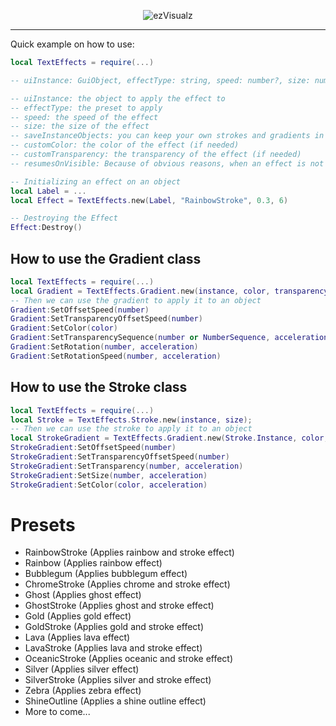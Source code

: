 <p align="center">
  <img src="https://i.imgur.com/oZerwzB.png" alt="ezVisualz" />
</p>

---

Quick example on how to use:
```lua
local TextEffects = require(...)

-- uiInstance: GuiObject, effectType: string, speed: number?, size: number?, saveInstanceObjects: boolean?, customColor: ColorSequence | Color3?, customTransparency: NumberSequence | number?, resumesOnVisible: boolean?

-- uiInstance: the object to apply the effect to
-- effectType: the preset to apply
-- speed: the speed of the effect
-- size: the size of the effect
-- saveInstanceObjects: you can keep your own strokes and gradients in your instance by setting this to true, this module will delete them but it will save them and reapply them if :Destroy() is called, default is false
-- customColor: the color of the effect (if needed)
-- customTransparency: the transparency of the effect (if needed)
-- resumesOnVisible: Because of obvious reasons, when an effect is not being shown, it is paused. This boolean decides whether to resume the effect when the uiInstance is shown (if not provided, it will resume on visible)

-- Initializing an effect on an object
local Label = ...
local Effect = TextEffects.new(Label, "RainbowStroke", 0.3, 6)

-- Destroying the Effect
Effect:Destroy()
```

## How to use the Gradient class
```lua
local TextEffects = require(...)
local Gradient = TextEffects.Gradient.new(instance, color, transparency);
-- Then we can use the gradient to apply it to an object
Gradient:SetOffsetSpeed(number)
Gradient:SetTransparencyOffsetSpeed(number)
Gradient:SetColor(color)
Gradient:SetTransparencySequence(number or NumberSequence, acceleration)
Gradient:SetRotation(number, acceleration)
Gradient:SetRotationSpeed(number, acceleration)
```

## How to use the Stroke class
```lua
local TextEffects = require(...)
local Stroke = TextEffects.Stroke.new(instance, size);
-- Then we can use the stroke to apply it to an object
local StrokeGradient = TextEffects.Gradient.new(Stroke.Instance, color, transparency);
StrokeGradient:SetOffsetSpeed(number)
StrokeGradient:SetTransparencyOffsetSpeed(number)
StrokeGradient:SetTransparency(number, acceleration)
StrokeGradient:SetSize(number, acceleration)
StrokeGradient:SetColor(color, acceleration)
```

# Presets
- RainbowStroke (Applies rainbow and stroke effect)
- Rainbow (Applies rainbow effect)
- Bubblegum (Applies bubblegum effect)
- ChromeStroke (Applies chrome and stroke effect)
- Ghost (Applies ghost effect)
- GhostStroke (Applies ghost and stroke effect)
- Gold (Applies gold effect)
- GoldStroke (Applies gold and stroke effect)
- Lava (Applies lava effect)
- LavaStroke (Applies lava and stroke effect)
- OceanicStroke (Applies oceanic and stroke effect)
- Silver (Applies silver effect)
- SilverStroke (Applies silver and stroke effect)
- Zebra (Applies zebra effect)
- ShineOutline (Applies a shine outline effect)
- More to come...
